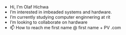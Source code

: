 - Hi, I’m Olaf Hichwa 
- I’m interested in imbeaded systems and hardware.
- I’m currently studying computer enginnering at rit 
- I’m looking to collaborate on hardware
- 📫 How to reach me first name @ first name + PV .com 

<!---
ooh5406/ooh5406 is a ✨ special ✨ repository because its `README.md` (this file) appears on your GitHub profile.
You can click the Preview link to take a look at your changes.
--->
